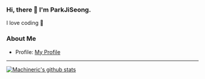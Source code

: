 ### Hi, there 👋 I'm ParkJiSeong.
I love coding 💓

### About Me
- Profile: [My Profile](https://wjsrlahrlco1998.github.io/profile/)
---
[![Machineric's github stats](https://github-readme-stats.vercel.app/api?username=wjsrlahrlco1998)](https://github.com/anuraghazra/github-readme-stats)
